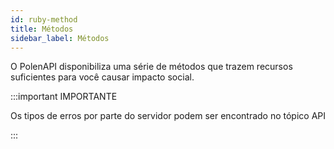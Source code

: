 ```yaml
---
id: ruby-method
title: Métodos
sidebar_label: Métodos
---
```


O PolenAPI disponibiliza uma série de métodos que trazem recursos suficientes para você causar impacto social.

:::important IMPORTANTE

Os tipos de erros por parte do servidor podem ser encontrado no tópico API

:::